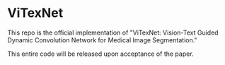 # ViTexNet

This repo is the official implementation of "ViTexNet: Vision-Text Guided Dynamic Convolution Network for Medical Image Segmentation."

This entire code will be released upon acceptance of the paper.
